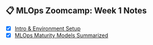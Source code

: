 ## 📋 MLOps Zoomcamp: Week 1 Notes

- [x] [Intro & Environment Setup](https://github.com/balapriyac/DTC-MLOps-Zoomcamp/blob/main/week1/intro_setup.md)
- [x] [MLOps Maturity Models Summarized](https://github.com/balapriyac/DTC-MLOps-Zoomcamp/blob/main/week1/MLOps-maturity-levels.md)
